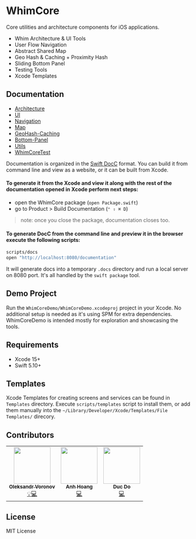 # WhimCore
<!-- [![codecov](https://codecov.io/gh/umob-app/whim-ios-core/branch/main/graph/badge.svg?token=9nsaxD0896)](https://codecov.io/gh/umob-app/whim-ios-core) -->

Core utilities and architecture components for iOS applications.

- Whim Architecture & UI Tools
- User Flow Navigation
- Abstract Shared Map
- Geo Hash & Caching + Proximity Hash
- Sliding Bottom Panel
- Testing Tools
- Xcode Templates

## Documentation

- [Architecture](Sources/WhimCore/Documentation.docc/Architecture.md)
- [UI](Sources/WhimCore/Documentation.docc/UI.md)
- [Navigation](Sources/WhimCore/Documentation.docc/Navigation.md)
- [Map](Sources/WhimCore/Documentation.docc/Map.md)
- [GeoHash-Caching](Sources/WhimCore/Documentation.docc/GeoHash-Caching.md)
- [Bottom-Panel](Sources/WhimCore/Documentation.docc/Bottom-Panel.md)
- [Utils](Sources/WhimCore/Documentation.docc/Utils.md)
- [WhimCoreTest](Sources/WhimCoreTest/Documentation.docc/Documentation.md)

Documentation is organized in the [Swift DocC](https://www.swift.org/documentation/docc) format.
You can build it from command line and view as a website, or it can be built from Xcode.

#### To generate it from the Xcode and view it along with the rest of the documentation opened in Xcode perform next steps:
- open the WhimCore package (`open Package.swift`)
- go to Product > Build Documentation (`⌃ ⇧ ⌘ D`)
> note: once you close the package, documentation closes too.

#### To generate DocC from the command line and preview it in the browser execute the following scripts:
```bash
scripts/docs
open "http://localhost:8080/documentation"
```
It will generate docs into a temporary `.docs` directory and run a local server on 8080 port. It's all handled by the `swift package` tool.

## Demo Project

Run the `WhimCoreDemo/WhimCoreDemo.xcodeproj` project in your Xcode.
No additional setup is needed as it's using SPM for extra dependencies.
WhimCoreDemo is intended mostly for exploration and showcasing the tools.

## Requirements

- Xcode 15+
- Swift 5.10+

## Templates

Xcode Templates for creating screens and services can be found in `Templates` directory.
Execute `scripts/templates` script to install them, or add them manually into the `~/Library/Developer/Xcode/Templates/File Templates/` direcory.

## Contributors
<!-- ALL-CONTRIBUTORS-LIST:START - Do not remove or modify this section -->
<table>
  <tr>
    <td align="center"><a href="https://github.com/a-voronov"><img src="https://avatars.githubusercontent.com/u/11717236?v=4" width="100px;" alt=""/><br /><sub><b>Oleksandr Voronov</b></sub></a><br /><a href="https://github.com/umob-app/whim-ios-core/commits?author=a-voronov" title="Idea & Implementation">💡💻</a></td>
    <td align="center"><a href="https://github.com/kanh296"><img src="https://avatars.githubusercontent.com/u/93093745?v=4" width="100px;" alt=""/><br /><sub><b>Anh Hoang</b></sub></a><br /><a href="https://github.com/umob-app/whim-ios-core/commits?author=kanh296" title="Code">💻</a></td>
    <td align="center"><a href="https://github.com/volatilegg"><img src="https://avatars.githubusercontent.com/u/3374348?v=4" width="100px;" alt=""/><br /><sub><b>Duc Do</b></sub></a><br /><a href="https://github.com/umob-app/whim-ios-core/commits?author=volatilegg" title="Code">💻</a></td>
  </tr>
</table>


## License

MIT License
